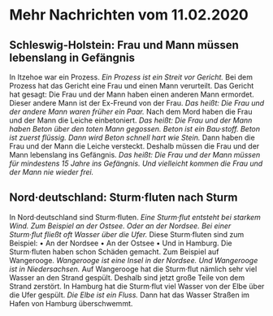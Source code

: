 # Mehr Nachrichten vom 11.02.2020


## Schleswig-Holstein: Frau und Mann müssen lebenslang in Gefängnis
In Itzehoe war ein Prozess.  *Ein Prozess ist ein Streit vor Gericht.*  Bei dem Prozess hat das Gericht eine Frau und einen Mann verurteilt. Das Gericht hat gesagt: Die Frau und der Mann haben einen anderen Mann ermordet. Dieser andere Mann ist der Ex-Freund von der Frau. *Das heißt:*   *Die Frau und der andere Mann waren früher ein Paar.*  Nach dem Mord haben die Frau und der Mann die Leiche einbetoniert. *Das heißt:*   *Die Frau und der Mann haben Beton über den toten Mann gegossen.*   *Beton ist ein Bau·stoff.*   *Beton ist zuerst flüssig.*   *Dann wird Beton schnell hart wie Stein.*  Dann haben die Frau und der Mann die Leiche versteckt. Deshalb müssen die Frau und der Mann lebenslang ins Gefängnis. *Das heißt:*   *Die Frau und der Mann müssen für mindestens 15 Jahre ins Gefängnis.*   *Und vielleicht kommen die Frau und der Mann nie wieder frei.*  

## Nord·deutschland: Sturm·fluten nach Sturm
In Nord·deutschland sind Sturm·fluten.  *Eine Sturm·flut entsteht bei starkem Wind.*   *Zum Beispiel an der Ostsee.*   *Oder an der Nordsee.*   *Bei einer Sturm·flut fließt oft Wasser über die Ufer.*  Diese Sturm·fluten sind zum Beispiel: • An der Nordsee • An der Ostsee • Und in Hamburg. Die Sturm·fluten haben schon Schäden gemacht. Zum Beispiel auf Wangerooge.  *Wangerooge ist eine Insel in der Nordsee.*   *Und Wangerooge ist in Niedersachsen.*  Auf Wangerooge hat die Sturm·flut nämlich sehr viel Wasser an den Strand gespült. Deshalb sind jetzt große Teile von dem Strand zerstört. In Hamburg hat die Sturm·flut viel Wasser von der Elbe über die Ufer gespült.  *Die Elbe ist ein Fluss.*  Dann hat das Wasser Straßen im Hafen von Hamburg überschwemmt. 
